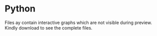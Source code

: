 # Python
Files ay contain interactive graphs which are not visible during preview. Kindly download to see the complete files.
